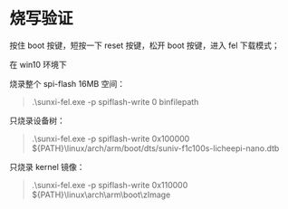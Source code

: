 # 烧写验证

按住 boot 按键，短按一下 reset 按键，松开 boot 按键，进入 fel 下载模式；

在 win10 环境下

烧录整个 spi-flash 16MB 空间：  
> .\sunxi-fel.exe -p spiflash-write 0 binfilepath

只烧录设备树：  
> .\sunxi-fel.exe -p spiflash-write 0x100000 ${PATH}\linux/arch/arm/boot/dts/suniv-f1c100s-licheepi-nano.dtb

只烧录 kernel 镜像：  
> .\sunxi-fel.exe -p spiflash-write 0x110000 ${PATH}\linux\arch\arm\boot\zImage

